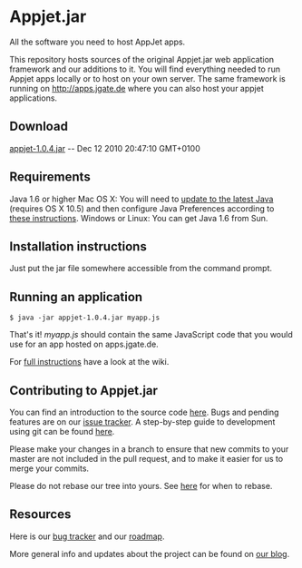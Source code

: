 # Appjet.jar

All the software you need to host AppJet apps.

This repository hosts sources of the original Appjet.jar web application framework and our additions to it. You will find everything needed to run 
Appjet apps locally or to host on your own server. The same framework is running 
on <http://apps.jgate.de> where you can also host your appjet applications. 

## Download

[appjet-1.0.4.jar](http://jgate.de/jar/appjet-1.0.4.jar)  --  Dec 12 2010 20:47:10 GMT+0100

## Requirements

Java 1.6 or higher
Mac OS X: You will need to [update to the latest Java](http://www.apple.com/support/downloads/javaformacosx105update1.html) (requires OS X 10.5) 
and then configure Java Preferences according to [these instructions](http://www.metaphoriclabs.com/articles/installing-java-6-on-mac-os-x/).
Windows or Linux: You can get Java 1.6 from Sun.

## Installation instructions

Just put the jar file somewhere accessible from the command prompt.

## Running an application

	$ java -jar appjet-1.0.4.jar myapp.js
	
That's it! _myapp.js_ should contain the same JavaScript code that you would use for an app hosted on apps.jgate.de.

For [full instructions](http://github.com/dvbportal/appjet/wiki/Running-An-Appjet-App) have a look at the wiki.

## Contributing to Appjet.jar

You can find an introduction to the source code [here](http://github.com/dvbportal/appjet/wiki/An-Introduction-to-the-Appjet-Source).
Bugs and pending features are on our [issue tracker](https://github.com/dvbportal/appjet/issues). 
A step-by-step guide to development using git can be found [here](http://github.com/dvbportal/appjet/wiki/Git-Workflow).

Please make your changes in a branch to ensure that new commits to your master are 
not included in the pull request, and to make it easier for us to merge your commits.

Please do not rebase our tree into yours.
See [here](http://www.mail-archive.com/dri-devel@lists.sourceforge.net/msg39091.html)
for when to rebase.

## Resources

Here is our [bug tracker](https://github.com/dvbportal/appjet/issues) and our
[roadmap](https://github.com/dvbportal/appjet/wiki/Roadmap).


More general info and updates about the project can be found on
[our blog](http://blog.jgate.de).

